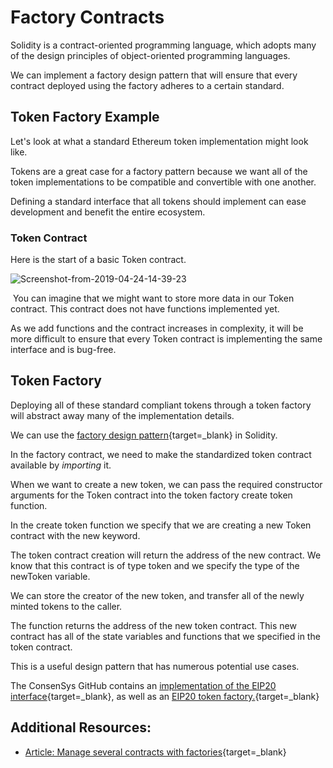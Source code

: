   Factory Contracts
=================

 Solidity is a contract-oriented programming language, which adopts many of the design principles of object-oriented programming languages.

 We can implement a factory design pattern that will ensure that every contract deployed using the factory adheres to a certain standard.

 Token Factory Example
---------------------

 Let's look at what a standard Ethereum token implementation might look like.

 Tokens are a great case for a factory pattern because we want all of the token implementations to be compatible and convertible with one another.

 Defining a standard interface that all tokens should implement can ease development and benefit the entire ecosystem.

 ### Token Contract

 Here is the start of a basic Token contract.

 ![Screenshot-from-2019-04-24-14-39-23](https://files.cdn.thinkific.com/file_uploads/205430/images/c35/834/9da/1595718641286.jpg)

  You can imagine that we might want to store more data in our Token contract. This contract does not have functions implemented yet.

 As we add functions and the contract increases in complexity, it will be more difficult to ensure that every Token contract is implementing the same interface and is bug-free.

 Token Factory
-------------

 Deploying all of these standard compliant tokens through a token factory will abstract away many of the implementation details.

 We can use the [factory design pattern](https://en.wikipedia.org/wiki/Factory_method_pattern){target=_blank} in Solidity.

 In the factory contract, we need to make the standardized token contract available by *importing* it.

 When we want to create a new token, we can pass the required constructor arguments for the Token contract into the token factory create token function.

 In the create token function we specify that we are creating a new Token contract with the new keyword.

 The token contract creation will return the address of the new contract. We know that this contract is of type token and we specify the type of the newToken variable.

 We can store the creator of the new token, and transfer all of the newly minted tokens to the caller.

 The function returns the address of the new token contract. This new contract has all of the state variables and functions that we specified in the token contract.

 This is a useful design pattern that has numerous potential use cases.

 The ConsenSys GitHub contains an [implementation of the EIP20 interface](https://github.com/ConsenSys/Tokens/blob/master/contracts/eip20/EIP20.sol){target=_blank}, as well as an [EIP20 token factory.](https://github.com/ConsenSys/Tokens/blob/master/contracts/eip20/EIP20Factory.sol){target=_blank}

 Additional Resources:
---------------------

 * [Article: Manage several contracts with factories](https://ethereumdev.io/manage-several-contracts-with-factories/){target=_blank}

 
